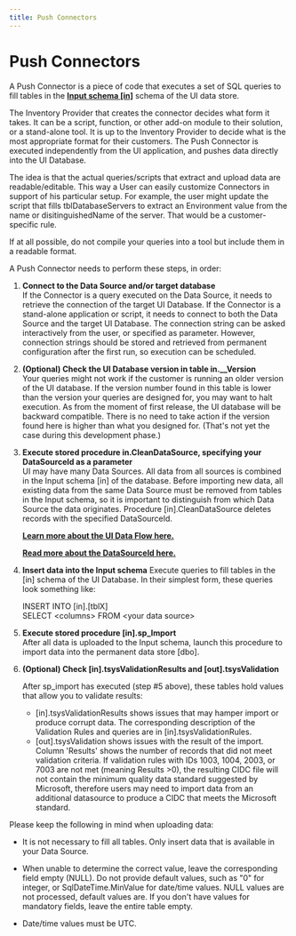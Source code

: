 ```yaml
---
title: Push Connectors
---
```

# Push Connectors

A Push Connector is a piece of code that executes a set of SQL queries to fill tables in the [**Input schema [in]**](Input_Schema.md) schema of the UI data store.

The Inventory Provider that creates the connector decides what form it takes. It can be a script, function, or other add-on module to their solution, or a stand-alone tool. It is up to the Inventory Provider to decide what is the most appropriate format for their customers. The Push Connector is executed independently from the UI application, and pushes data directly into the UI Database.​

The idea is that the actual queries/scripts that extract and upload data are readable/editable.  This way a User can easily customize Connectors in support of his particular setup. For example, the user might update the script that fills tblDatabaseServers to extract an Environment value from the name or disitinguishedName of the server. That would be a customer-specific rule.

If at all possible, do not compile your queries into a tool but include them in a readable format.

A Push Connector needs to perform these steps, in order:

1. **Connect to the Data Source and/or target database**  
   ​If the Connector is a query executed on the Data Source, it needs to retrieve the connection of the target UI Database. If the Connector is a stand-alone application or script, it needs to connect to both the Data Source and the target UI Database. The connection string can be asked interactively from the user, or specified as parameter. However, connection strings should be stored and retrieved from permanent configuration after the first run, so execution can be scheduled.

2. **(Optional) Check the UI Database version in table in.__Version**  
   Your queries might not work if the customer is running an older version of the UI database. If the version number found in this table is lower than the version your queries are designed for, you may want to halt execution.
   As from the moment of first release, the UI database will be backward compatible. There is no need to take action if the version found here is higher than what you designed for. (That's not yet the case during this development phase.)

3. **Execute stored procedure in.CleanDataSource, specifying your DataSourceId as a parameter**  
   UI may have many Data Sources. All data from all sources is combined in the Input schema [in] of the database. Before importing new data, all existing data from the same Data Source must be removed from tables in the Input schema, so it is important to distinguish from which Data Source the data originates. Procedure [in].CleanDataSource deletes records with the specified DataSourceId.

   [**Learn more about the UI Data Flow here.​**](Data_Model.md#DataFlow)

   [**Read more about the DataSourceId here.**](Input_Schema.md#DataSourceId)

4. **Insert data into the Input schema**
   Execute queries to fill tables in the [in] schema of the UI Database. In their simplest form, these queries look something like:
  
   ​INSERT INTO [in].[tblX]  
   SELECT &lt;columns> FROM &lt;your data source>

5. **Execute stored procedure [in].sp_Import**  
   After all data is uploaded to the Input schema, launch this procedure to import data into the permanent data store [dbo].

6. **(Optional) Check [in].tsysValidationResults and [out].tsysValidation**  

   After sp_import has executed (step #5 above), these tables hold values that allow you to validate results:
   - [in].tsysValidationResults shows issues that may hamper import or produce corrupt data. The corresponding description of the Validation Rules and queries are in [in].tsysValidationRules.
   - [out].tsysValidation shows issues with the result of the import. Column 'Results' shows the number of records that did not meet validation criteria. If validation rules with IDs 1003, 1004, 2003, or 7003 are not met (meaning Results >0), the resulting CIDC file will not contain the minimum quality data standard suggested by Microsoft, therefore users may need to import data from an additional datasource to produce a CIDC that meets the Microsoft standard.

Please keep the following in mind when uploading data:

- ​It is not necessary to fill all tables. Only insert data that is available in your Data Source.

- When unable to determine the correct value, leave the corresponding field empty (NULL). Do not provide default values, such as "0" for integer, or SqlDateTime.MinValue for date/time values. NULL values are not processed, default values are. If you don't have values for mandatory fields, leave the entire table empty.

- Date/time values must be UTC.